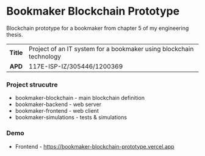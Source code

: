 # Bookmaker Blockchain Prototype
Blockchain prototype for a bookmaker from chapter 5 of my engineering thesis.

|||
|:---:|:---|
| **Title** | Project of an IT system for a bookmaker using blockchain technology |
| **APD** | 117E-ISP-IZ/305446/1200369 |

### Project strucutre

* bookmaker-blockchain - main blockchain definition
* bookmaker-backend - web server
* bookmaker-frontend - web client
* bookmaker-simulations - tests & simulations

### Demo

* Frontend - https://bookmaker-blockchain-prototype.vercel.app
